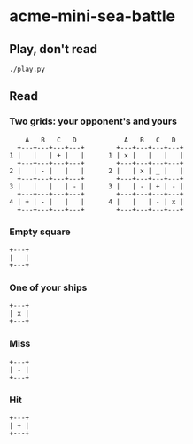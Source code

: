 # acme-mini-sea-battle

## Play, don't read
```
./play.py
```

## Read

### Two grids: your opponent's and yours
```
    A   B   C   D            A   B   C   D
  +---+---+---+---+        +---+---+---+---+
1 |   |   | + |   |      1 | x |   |   |   |
  +---+---+---+---+        +---+---+---+---+
2 |   | - |   |   |      2 |   | x | _ |   |
  +---+---+---+---+        +---+---+---+---+
3 |   |   |   | - |      3 |   | - | + | - |
  +---+---+---+---+        +---+---+---+---+
4 | + | - |   |   |      4 |   |   | - | x |
  +---+---+---+---+        +---+---+---+---+
```

### Empty square
```
+---+
|   |
+---+
```

### One of your ships
```
+---+
| x |
+---+
```

### Miss
```
+---+
| - |
+---+
```

### Hit
```
+---+
| + |
+---+
```
